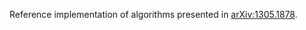 Reference implementation of algorithms presented in [arXiv:1305.1878](http://arxiv.org/abs/1305.1878).
